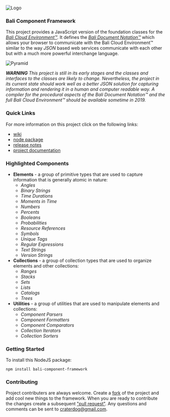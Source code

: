 ![Logo](https://raw.githubusercontent.com/craterdog-bali/bali-project-documentation/master/images/CraterDogLogo.png)

### Bali Component Framework
This project provides a JavaScript version of the foundation classes for the [_Bali Cloud Environment™_](https://github.com/craterdog-bali/bali-project-documentation/wiki). It defines the [_Bali Document Notation™_](https://github.com/craterdog-bali/bali-project-documentation/wiki/The-Bali-Reference-Guide:-Part-I) which allows your browser to communicate with the Bali Cloud Environment™ similar to the way _JSON_ based web services communicate with each other but with a much more powerful interchange language.

![Pyramid](https://raw.githubusercontent.com/craterdog-bali/bali-project-documentation/master/images/PyramidComponentFramework.png)

_**WARNING**_
_This project is still in its early stages and the classes and interfaces to the classes are likely to change. Nevertheless, the project in its current state should work well as a better JSON solution for capturing information and rendering it in a human and computer readable way. A compiler for the procedural aspects of the Bali Document Notation™ and the full Bali Cloud Environment™ should be available sometime in 2019._

### Quick Links
For more information on this project click on the following links:
 * [wiki](https://github.com/craterdog-bali/js-bali-component-framework/wiki)
 * [node package](https://www.npmjs.com/package/bali-component-framework)
 * [release notes](https://github.com/craterdog-bali/js-bali-component-framework/wiki/releases)
 * [project documentation](https://github.com/craterdog-bali/bali-project-documentation/wiki)

### Highlighted Components
 * **Elements** - a group of primitive types that are used to capture information that is generally atomic in nature:
   * _Angles_
   * _Binary Strings_
   * _Time Durations_
   * _Moments in Time_
   * _Numbers_
   * _Percents_
   * _Booleans_
   * _Probabilities_
   * _Resource References_
   * _Symbols_
   * _Unique Tags_
   * _Regular Expressions_
   * _Text Strings_
   * _Version Strings_
 * **Collections** - a group of collection types that are used to organize elements and other collections:
   * _Ranges_
   * _Stacks_
   * _Sets_
   * _Lists_
   * _Catalogs_
   * _Trees_
 * **Utilities** - a group of utilities that are used to manipulate elements and collections:
   * _Component Parsers_
   * _Component Formatters_
   * _Component Comparators_
   * _Collection Iterators_
   * _Collection Sorters_

### Getting Started
To install this NodeJS package:
```
npm install bali-component-framework
```

### Contributing
Project contributers are always welcome. Create a [fork](https://github.com/craterdog-bali/js-bali-component-framework) of the project and add cool new things to the framework. When you are ready to contribute the changes create a subsequent ["pull request"](https://help.github.com/articles/about-pull-requests/). Any questions and comments can be sent to craterdog@gmail.com.
